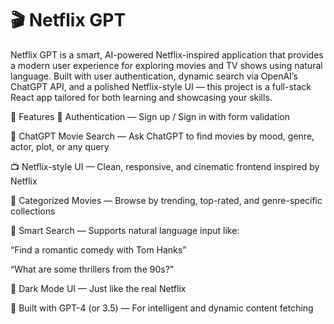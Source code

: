 # 🎬 Netflix GPT
Netflix GPT is a smart, AI-powered Netflix-inspired application that provides a modern user experience for exploring movies and TV shows using natural language. Built with user authentication, dynamic search via OpenAI’s ChatGPT API, and a polished Netflix-style UI — this project is a full-stack React app tailored for both learning and showcasing your skills.

🚀 Features
🔐 Authentication — Sign up / Sign in with form validation

💬 ChatGPT Movie Search — Ask ChatGPT to find movies by mood, genre, actor, plot, or any query

📺 Netflix-style UI — Clean, responsive, and cinematic frontend inspired by Netflix

📂 Categorized Movies — Browse by trending, top-rated, and genre-specific collections

🔎 Smart Search — Supports natural language input like:

“Find a romantic comedy with Tom Hanks”

“What are some thrillers from the 90s?”

🎨 Dark Mode UI — Just like the real Netflix

🧠 Built with GPT-4 (or 3.5) — For intelligent and dynamic content fetching

